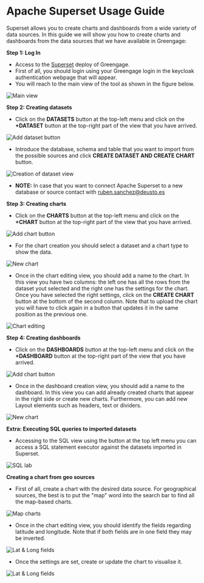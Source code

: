 # Apache Superset Usage Guide 

Superset allows you to create charts and dashboards from a wide variety of data sources. In this guide we will show you how to create charts and dashboards from the data sources that we have available in Greengage:

**Step 1: Log In**
- Access to the [Superset](https://superset.16.171.94.204.nip.io/) deploy of Greengage.
- First of all, you should login using your Greengage login in the keycloak authentication webpage that will appear.
- You will reach to the main view of the tool as shown in the figure below.

![Main view](./assets/main_view.png)

**Step 2: Creating datasets**

- Click on the **DATASETS** button at the top-left menu and click on the **+DATASET** button at the top-right part of the view that you have arrived.

![Add dataset button](./assets/dataset_button.png)

- Introduce the database, schema and table that you want to import from the possible sources and click **CREATE DATASET AND CREATE CHART** button. 

![Creation of dataset view](./assets/new_dataset.png)

- **NOTE:** In case that you want to connect Apache Superset to a new database or source contact with [ruben.sanchez@deusto.es](mailto:ruben.sanchez@deusto.es)

**Step 3: Creating charts**

- Click on the **CHARTS** button at the top-left menu and click on the **+CHART** button at the top-right part of the view that you have arrived.

![Add chart button](./assets/chart_button.png)

- For the chart creation you should select a dataset and a chart type to show the data.

![New chart](./assets/new_chart.png)

- Once in the chart editing view, you should add a name to the chart. In this view you have two columns: the left one has all the rows from the dataset yout selected and the right one has the settings for the chart. Once you have selected the right settings, click on the **CREATE CHART** button at the bottom of the second column. Note that to upload the chart you will have to click again in a button that updates it in the same position as the previous one.

![Chart editing](./assets/chart_editing.png)

**Step 4: Creating dashboards**

- Click on the **DASHBOARDS** button at the top-left menu and click on the **+DASHBOARD** button at the top-right part of the view that you have arrived.

![Add chart button](./assets/dashboard_button.png)

- Once in the dashboard creation view, you should add a name to the dashboard. In this view you can add already created charts that appear in the right side or create new charts. Furthermore, you can add new Layout elements such as headers, text or dividers. 

![New chart](./assets/new_dashboard.png)

**Extra: Executing SQL queries to imported datasets**

- Accessing to the SQL view using the button at the top left menu you can access a SQL statement executor against the datasets imported in Superset.

![SQL lab](./assets/sql.png)

**Creating a chart from geo sources**

- First of all, create a chart with the desired data source. For geographical sources, the best is to put the "map" word into the search bar to find all the map-based charts.

![Map charts](./assets/map_charts.png)

- Once in the chart editing view, you should identify the fields regarding latitude and longitude. Note that if both fields are in one field they may be inverted.

![Lat & Long fields](./assets/lat_long.png)

- Once the settings are set, create or update the chart to visualise it.

![Lat & Long fields](./assets/map_done.png)
